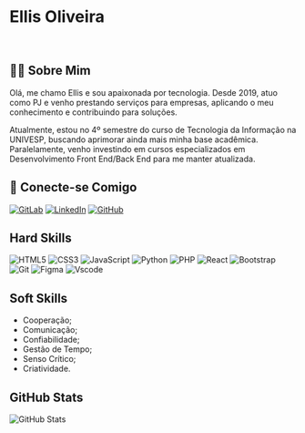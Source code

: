 # Ellis Oliveira

<br>

## 👩‍💻 Sobre Mim

Olá, me chamo Ellis e sou apaixonada por tecnologia. Desde 2019, atuo como PJ e venho prestando serviços para empresas, aplicando o meu conhecimento e contribuindo para soluções.

Atualmente, estou no 4º semestre do curso de Tecnologia da Informação na UNIVESP, buscando aprimorar ainda mais minha base acadêmica. Paralelamente, venho investindo em cursos especializados em Desenvolvimento Front End/Back End para me manter atualizada.

## 🔗 Conecte-se Comigo

[![GitLab](https://img.shields.io/badge/Perfil%20Dio.ME-330F63?style=for-the-badge&logo=&logoColor=white)](https://www.dio.me/users/ellis_oliveirab)
[![LinkedIn](https://img.shields.io/badge/LinkedIn-0077B5?style=for-the-badge&logo=linkedin&logoColor=white)](https://www.linkedin.com/in/ellisoliveirab/)
[![GitHub](https://img.shields.io/badge/GitHub-100000?style=for-the-badge&logo=github&logoColor=white)](https://github.com/ellxsm)

## Hard Skills

![HTML5](https://img.shields.io/badge/HTML5-E34F26?style=for-the-badge&logo=html5&logoColor=white)
![CSS3](https://img.shields.io/badge/CSS3-1572B6?style=for-the-badge&logo=css3&logoColor=white)
![JavaScript](https://img.shields.io/badge/JavaScript-F7DF1E?style=for-the-badge&logo=javascript&logoColor=black)
![Python](https://img.shields.io/badge/python-3670A0?style=for-the-badge&logo=python&logoColor=ffdd54)
![PHP](https://img.shields.io/badge/PHP-777BB4?style=for-the-badge&logo=php&logoColor=white)
![React](https://img.shields.io/badge/React-011010?style=for-the-badge&logo=react&logoColor=61DAFB)
![Bootstrap](https://img.shields.io/badge/-boostrap-0D1117?style=for-the-badge&logo=bootstrap&labelColor=0D1117)
![Git](https://img.shields.io/badge/GIT-E44C30?style=for-the-badge&logo=git&logoColor=white)
![Figma](https://img.shields.io/badge/Figma-696969?style=for-the-badge&logo=figma&logoColor=figma)
![Vscode](https://img.shields.io/badge/Vscode-007ACC?style=for-the-badge&logo=visual-studio-code&logoColor=white)

## Soft Skills

- Cooperação;
- Comunicação;
- Confiabilidade;
- Gestão de Tempo;
- Senso Crítico;
- Criatividade.

## GitHub Stats

![GitHub Stats](https://github-readme-stats.vercel.app/api?username=SEUUSERNAME&theme=transparent&bg_color=000&border_color=30A3DC&show_icons=true&icon_color=30A3DC&title_color=E94D5F&text_color=FFF)
